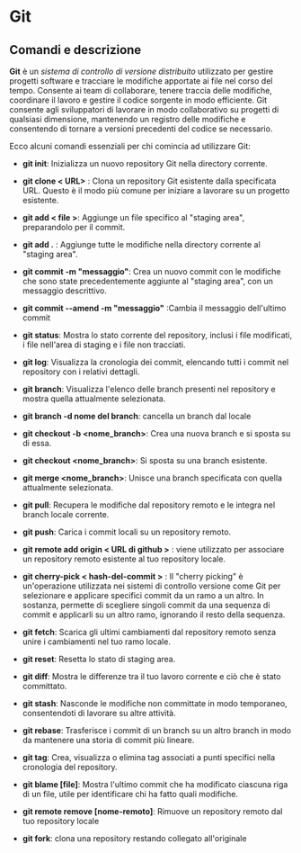 <!-- @format -->

# Git

## Comandi e descrizione

**Git** è un _sistema di controllo di versione distribuito_ utilizzato per gestire progetti software e tracciare le modifiche apportate ai file nel corso del tempo. Consente ai team di collaborare, tenere traccia delle modifiche, coordinare il lavoro e gestire il codice sorgente in modo efficiente. Git consente agli sviluppatori di lavorare in modo collaborativo su progetti di qualsiasi dimensione, mantenendo un registro delle modifiche e consentendo di tornare a versioni precedenti del codice se necessario.

Ecco alcuni comandi essenziali per chi comincia ad utilizzare Git:

- **git init**: Inizializza un nuovo repository Git nella directory corrente.

- **git clone < URL>** : Clona un repository Git esistente dalla specificata URL. Questo è il modo più comune per iniziare a lavorare su un progetto esistente.

- **git add < file >**: Aggiunge un file specifico al "staging area", preparandolo per il commit.

- **git add .** : Aggiunge tutte le modifiche nella directory corrente al "staging area".

- **git commit -m "messaggio"**: Crea un nuovo commit con le modifiche che sono state precedentemente aggiunte al "staging area", con un messaggio descrittivo.
- **git commit --amend -m "messaggio"** :Cambia il messaggio dell'ultimo commit

- **git status**: Mostra lo stato corrente del repository, inclusi i file modificati, i file nell'area di staging e i file non tracciati.

- **git log**: Visualizza la cronologia dei commit, elencando tutti i commit nel repository con i relativi dettagli.

- **git branch**: Visualizza l'elenco delle branch presenti nel repository e mostra quella attualmente selezionata.

- **git branch -d nome del branch**: cancella un branch dal locale

- **git checkout -b <nome_branch>**: Crea una nuova branch e si sposta su di essa.

- **git checkout <nome_branch>**: Si sposta su una branch esistente.

- **git merge <nome_branch>**: Unisce una branch specificata con quella attualmente selezionata.

- **git pull**: Recupera le modifiche dal repository remoto e le integra nel branch locale corrente.

- **git push**: Carica i commit locali su un repository remoto.

- **git remote add origin < URL di github >** : viene utilizzato per associare un repository remoto esistente al tuo repository locale.

- **git cherry-pick < hash-del-commit >** : Il "cherry picking" è un'operazione utilizzata nei sistemi di controllo versione come Git per selezionare e applicare specifici commit da un ramo a un altro. In sostanza, permette di scegliere singoli commit da una sequenza di commit e applicarli su un altro ramo, ignorando il resto della sequenza.

- **git fetch**: Scarica gli ultimi cambiamenti dal repository remoto senza unire i cambiamenti nel tuo ramo locale.

- **git reset**: Resetta lo stato di staging area.

- **git diff**: Mostra le differenze tra il tuo lavoro corrente e ciò che è stato committato.
- **git stash**: Nasconde le modifiche non committate in modo temporaneo, consentendoti di lavorare su altre attività.
- **git rebase**: Trasferisce i commit di un branch su un altro branch in modo da mantenere una storia di commit più lineare.

- **git tag**: Crea, visualizza o elimina tag associati a punti specifici nella cronologia del repository.

- **git blame [file]**: Mostra l'ultimo commit che ha modificato ciascuna riga di un file, utile per identificare chi ha fatto quali modifiche.

- **git remote remove [nome-remoto]**: Rimuove un repository remoto dal tuo repository locale
- **git fork**: clona una repository restando collegato all'originale

